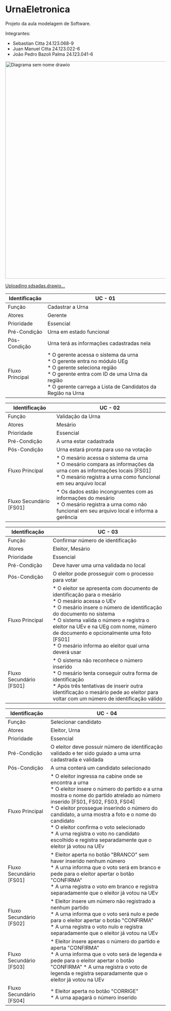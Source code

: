 # UrnaEletronica
Projeto da aula modelagem de Software. 

Integrantes:
 - Sebastian Citta 24.123.068-9
 - Juan Manuel Citta 24.123.022-6
 - João Pedro Bazoli Palma 24.123.041-6



<img width="597" height="681" alt="Diagrama sem nome drawio" src="https://github.com/user-attachments/assets/97d7f75e-0684-4978-84d1-348463447a23" />

<br>

[Uploading sdsadas.drawio…]()
<br>

| Identificação | UC - 01 |
|---|---|
| Função | Cadastrar a Urna | 
| Atores | Gerente | 
| Prioridade | Essencial | 
| Pré-Condição | Urna em estado funcional | 
| Pós-Condição | Urna terá as informações cadastradas nela | 
| Fluxo Principal | * O gerente acessa o sistema da urna <br> * O gerente entra no módulo UEg <br> * O gerente seleciona região <br> * O gerente entra com ID de uma Urna da região <br> * O gerente carrega a Lista de Candidatos da Região na Urna    |  

| Identificação | UC - 02 |
|---|---|
| Função | Validação da Urna | 
| Atores | Mesário | 
| Prioridade | Essencial | 
| Pré-Condição | A urna estar cadastrada | 
| Pós-Condição | Urna estará pronta para uso na votação | 
| Fluxo Principal | * O mesário acessa o sistema da urna <br> * O mesário compara as informações da urna com as informações locais [FS01] <br> * O mesário registra a urna como funcional em seu arquivo local | 
| Fluxo Secundário [FS01] | * Os dados estão incongruentes com as informações do mesário <br> * O mesário registra a urna como não funcional em seu arquivo local e informa a gerência  | 

| Identificação | UC - 03 |
|---|---|
| Função | Confirmar número de identificação | 
| Atores | Eleitor, Mesário | 
| Prioridade | Essencial | 
| Pré-Condição | Deve haver uma urna validada no local | 
| Pós-Condição | O eleitor pode prosseguir com o processo para votar | 
| Fluxo Principal | * O eleitor se apresenta com documento de identificação para o mesário <br> * O mesário acessa o UEv <br> * O mesário insere o número de identificação do documento no sistema <br> * O sistema valida o número e registra o eleitor na UEv e na UEg com nome, número de documento e opcionalmente uma foto [FS01] <br>   * O mesário informa ao eleitor qual urna deverá usar | 
| Fluxo Secundário [FS01] | * O sistema não reconhece o número inserido <br> * O mesário tenta conseguir outra forma de identificação <br> * Após três tentativas de inserir outra identificação o mesário pede ao eleitor para voltar com um número de identificação válido  |

| Identificação | UC - 04 |
|---|---|
| Função | Selecionar candidato | 
| Atores | Eleitor, Urna | 
| Prioridade | Essencial | 
| Pré-Condição | O eleitor deve possuir número de identificação validado e ter sido guiado a uma urna cadastrada e validada | 
| Pós-Condição | A urna conterá um candidato selecionado | 
| Fluxo Principal | * O eleitor ingressa na cabine onde se encontra a urna <br> * O eleitor insere o número do partido e a urna mostra o nome do partido atrelado ao número inserido [FS01, FS02, FS03, FS04] <br> * O eleitor prossegue inserindo o número do candidato, a urna mostra a foto e o nome do candidato <br> * O eleitor confirma o voto selecionado <br> * A urna registra o voto no candidato escolhido e registra separadamente que o eleitor já votou na UEv | 
| Fluxo Secundário [FS01] | * Eleitor aperta no botão "BRANCO" sem haver inserido nenhum número <br> * A urna informa que o voto será em branco e pede para o eleitor apertar o botão "CONFIRMA" <br> * A urna registra o voto em branco e registra separadamente que o eleitor já votou na UEv | 
| Fluxo Secundário [FS02] | * Eleitor insere um número não registrado a nenhum partido <br> * A urna informa que o voto será nulo e pede para o eleitor apertar o botão "CONFIRMA" <br> * A urna registra o voto nulo e registra separadamente que o eleitor já votou na UEv | 
| Fluxo Secundário [FS03] | * Eleitor insere apenas o número do partido e aperta "CONFIRMA" <br> * A urna informa que o voto será de legenda e pede para o eleitor apertar o botão "CONFIRMA" * A urna registra o voto de legenda e registra separadamente que o eleitor já votou na UEv | 
| Fluxo Secundário [FS04] | * Eleitor aperta no botão "CORRIGE" <br> * A urna apagará o número inserido | 

